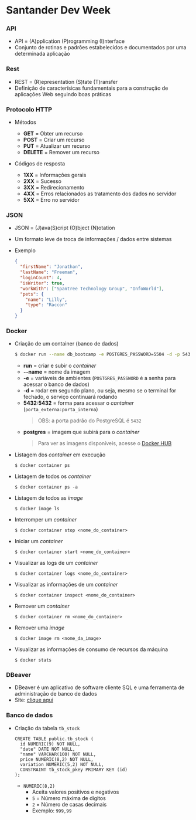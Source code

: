 # Santander Dev Week

### API

* API = (A)pplication (P)rogramming (I)nterface
* Conjunto de rotinas e padrões estabelecidos e documentados por uma determinada aplicação

### Rest

* REST = (R)epresentation (S)tate (T)ransfer
* Definição de caracterísicas fundamentais para a construção de aplicações Web seguindo boas práticas

### Protocolo HTTP

* Métodos
  
    * **GET** = Obter um recurso
    * **POST** = Criar um recurso
    * **PUT** = Atualizar um recurso
    * **DELETE** = Remover um recurso
    
* Códigos de resposta

    * **1XX** = Informações gerais
    * **2XX** = Sucesso
    * **3XX** = Redirecionamento
    * **4XX** = Erros relacionados as tratamento dos dados no servidor
    * **5XX** = Erro no servidor
    
### JSON

* JSON = (J)ava(S)cript (O)bject (N)otation
* Um formato leve de troca de informações / dados entre sistemas
* Exemplo
  
    ```json
    {
      "firstName": "Jonathan",
      "lastName": "Freeman",
      "loginCount": 4,
      "isWriter": true,
      "workWith": ["Spantree Technology Group", "InfoWorld"],
      "pets": {
        "name": "Lilly",
        "type": "Raccon"
      }   
    }
    ```
  
### Docker

* Criação de um container (banco de dados)

  ```bash
  $ docker run --name db_bootcamp -e POSTGRES_PASSWORD=5504 -d -p 5432:5432 postgres
  ```
  
  * **run** = criar e subir o _container_
  * **--name** = nome da imagem
  * **-e** = variáveis de ambientes (`POSTGRES_PASSWORD` é a senha para acessar o banco de dados)
  * **-d** = rodar em segundo plano, ou seja, mesmo se o terminal for fechado, o serviço continuará rodando
  * **5432:5432** = forma para acessar o _cantainer_ (`porta_externa:porta_interna`)
    > OBS: a porta padrão do PostgreSQL é `5432`
  * **postgres** = imagem que subirá para o _container_
    > Para ver as imagens disponíveis, acesse o [Docker HUB](https://hub.docker.com/)
    
* Listagem dos _container_ em execução

  ```shell
  $ docker container ps
  ```

* Listagem de todos os _container_

  ```shell
  $ docker container ps -a
  ```

* Listagem de todos as _image_

  ```shell
  $ docker image ls
  ```

* Interromper um _container_

  ```shell
  $ docker container stop <nome_do_container>
  ```

* Iniciar um _container_

  ```shell
  $ docker container start <nome_do_container>
  ```

* Visualizar as logs de um _container_

  ```shell
  $ docker container logs <nome_do_container>
  ```

* Visualizar as informações de um _container_

  ```shell
  $ docker container inspect <nome_do_container>
  ```

* Remover um _container_

  ```shell
  $ docker container rm <nome_do_container>
  ```

* Remover uma _image_

  ```shell
  $ docker image rm <nome_da_image>
  ```

* Visualizar as informações de consumo de recursos da máquina

  ```shell
  $ docker stats
  ```
  
### DBeaver

* DBeaver é um aplicativo de software cliente SQL e uma ferramenta de administração de banco de dados
* Site: [clique aqui](https://dbeaver.io/)

### Banco de dados

* Criação da tabela `tb_stock`
  
  ```roomsql
  CREATE TABLE public.tb_stock (
    id NUMERIC(9) NOT NULL,
    "date" DATE NOT NULL,
    "name" VARCHAR(100) NOT NULL,
    price NUMERIC(8,2) NOT NULL,
    variation NUMERIC(5,2) NOT NULL,
    CONSTRAINT tb_stock_pkey PRIMARY KEY (id)
  );
  ```
  
    * `NUMERIC(8,2)`
      * Aceita valores positivos e negativos
      * `5` = Número máxima de dígitos
      * `2` = Número de casas decimais
      * Exemplo: `999,99`